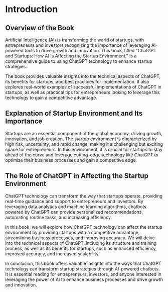 Introduction
============

Overview of the Book
--------------------

Artificial Intelligence (AI) is transforming the world of startups, with entrepreneurs and investors recognizing the importance of leveraging AI-powered tools to drive growth and innovation. This book, titled "ChatGPT and Startups: How AI Is Affecting the Startup Environment," is a comprehensive guide to using ChatGPT technology to enhance startup strategies.

The book provides valuable insights into the technical aspects of ChatGPT, its benefits for startups, and best practices for implementation. It also explores real-world examples of successful implementations of ChatGPT in startups, as well as practical tips for entrepreneurs looking to leverage this technology to gain a competitive advantage.

Explanation of Startup Environment and Its Importance
-----------------------------------------------------

Startups are an essential component of the global economy, driving growth, innovation, and job creation. The startup environment is characterized by high risk, uncertainty, and rapid change, making it a challenging but exciting space for entrepreneurs. In this environment, it is crucial for startups to stay ahead of the curve and leverage cutting-edge technology like ChatGPT to optimize their business processes and gain a competitive edge.

The Role of ChatGPT in Affecting the Startup Environment
--------------------------------------------------------

ChatGPT technology can transform the way that startups operate, providing real-time guidance and support to entrepreneurs and investors. By leveraging data analytics and machine learning algorithms, chatbots powered by ChatGPT can provide personalized recommendations, automating routine tasks, and increasing efficiency.

In this book, we will explore how ChatGPT technology can affect the startup environment by providing startups with a competitive advantage, streamlining business processes, and improving accuracy. We will delve into the technical aspects of ChatGPT, including its structure and training process, as well as its benefits for startups, such as enhanced efficiency, improved accuracy, and increased scalability.

In conclusion, this book offers valuable insights into the ways that ChatGPT technology can transform startup strategies through AI-powered chatbots. It is essential reading for entrepreneurs, investors, and anyone interested in leveraging the power of AI to enhance business processes and drive growth and innovation.
